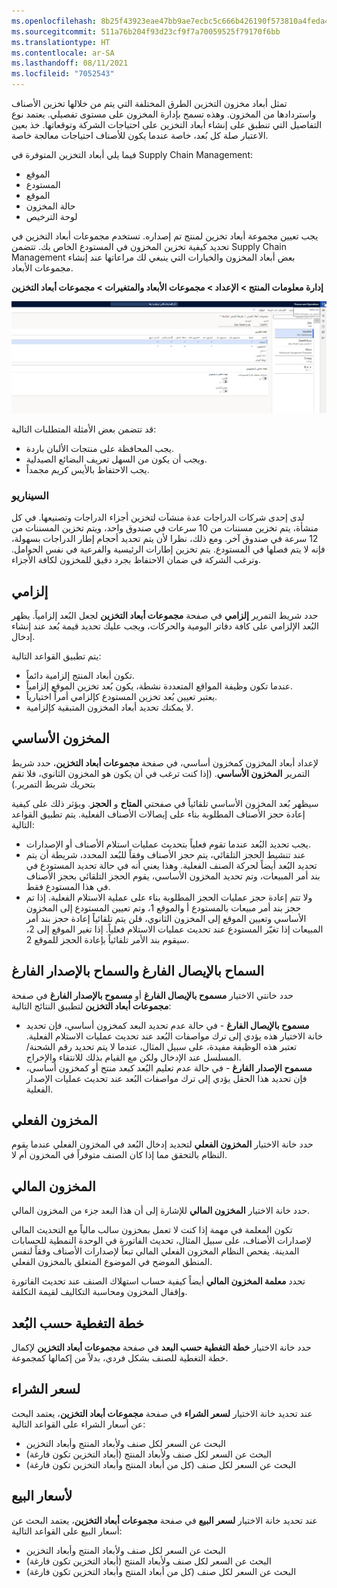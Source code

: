```yaml
---
ms.openlocfilehash: 8b25f43923eae47bb9ae7ecbc5c666b426190f573810a4feda4aa6f86164d312
ms.sourcegitcommit: 511a76b204f93d23cf9f7a70059525f79170f6bb
ms.translationtype: HT
ms.contentlocale: ar-SA
ms.lasthandoff: 08/11/2021
ms.locfileid: "7052543"
---
```

تمثل أبعاد مخزون التخزين الطرق المختلفة التي يتم من خلالها تخزين الأصناف واستردادها من المخزون. وهذه تسمح بإدارة المخزون على مستوى تفصيلي. يعتمد نوع التفاصيل التي تنطبق على إنشاء أبعاد التخزين على احتياجات الشركة وتوقعاتها. خذ بعين الاعتبار صلة كل بُعد، خاصة عندما يكون للأصناف احتياجات معالجة خاصة.

فيما يلي أبعاد التخزين المتوفرة في Supply Chain Management:

- الموقع
- المستودع
- الموقع
- حالة المخزون
- لوحة الترخيص

يجب تعيين مجموعة أبعاد تخزين لمنتج تم إصداره. تستخدم مجموعات أبعاد التخزين في تحديد كيفية تخزين المخزون في المستودع الخاص بك. تتضمن Supply Chain Management بعض أبعاد المخزون والخيارات التي ينبغي لك مراعاتها عند إنشاء مجموعات الأبعاد.  

**إدارة معلومات المنتج > الإعداد > مجموعات الأبعاد والمتغيرات > مجموعات أبعاد التخزين**

[![لقطة شاشة لصفحة مجموعات أبعاد التخزين.](../media/storage-dimension-groups.png)](../media/storage-dimension-groups.png#lightbox)

قد تتضمن بعض الأمثلة المتطلبات التالية:

- يجب المحافظة على منتجات الألبان باردة.
- ويجب أن يكون من السهل تعريف البضائع الصيدلية.
- يجب الاحتفاظ بالأيس كريم مجمداً.

### <a name="scenario"></a>السيناريو 

لدى إحدى شركات الدراجات عدة منشآت لتخزين أجزاء الدراجات وتصنيعها. في كل منشأة، يتم تخزين مسننات من 10 سرعات في صندوق واحد، ويتم تخزين المسننات من 12 سرعة في صندوق آخر. ومع ذلك، نظرا لأن يتم تحديد أحجام إطار الدراجات بسهولة، فإنه لا يتم فصلها في المستودع. يتم تخزين إطارات الرئيسية والفرعية في نفس الحوامل. وترغب الشركة في ضمان الاحتفاظ بجرد دقيق للمخزون لكافة الأجزاء.

## <a name="mandatory"></a>إلزامي 

حدد شريط التمرير **إلزامي** في صفحة **مجموعات أبعاد التخزين** لجعل البُعد إلزامياً. يظهر البُعد الإلزامي على كافة دفاتر اليومية والحركات، ويجب عليك تحديد قيمة بُعد عند إنشاء إدخال. 

يتم تطبيق القواعد التالية: 

- تكون أبعاد المنتج إلزامية دائماً.
- عندما تكون وظيفة المواقع المتعددة نشطة، يكون بُعد تخزين الموقع إلزامياً.
- يعتبر تعيين بُعد تخزين المستودع كإلزامي أمراً اختيارياً.
- لا يمكنك تحديد أبعاد المخزون المتبقية كإلزامية.

## <a name="primary-stocking"></a>المخزون الأساسي 

لإعداد أبعاد المخزون كمخزون أساسي، في صفحة **مجموعات أبعاد التخزين**، حدد شريط التمرير **المخزون الأساسي**. (إذا كنت ترغب في أن يكون هو المخزون الثانوي، فلا تقم بتحريك شريط التمرير.)

سيظهر بُعد المخزون الأساسي تلقائياً في صفحتي **المتاح** و **الحجز**. ويؤثر ذلك على كيفية إعادة حجز الأصناف المطلوبة بناء على إيصالات الأصناف الفعلية. يتم تطبيق القواعد التالية:

- يجب تحديد البُعد عندما تقوم فعلياً بتحديث عمليات استلام الأصناف أو الإصدارات.
- عند تنشيط الحجز التلقائي، يتم حجز الأصناف وفقاً للبُعد المحدد، شريطة أن يتم تحديد البُعد أيضاً لحركة الصنف الفعلية. وهذا يعني أنه في حالة تحديد المستودع في بند أمر المبيعات، وتم تحديد المخزون الأساسي، يقوم الحجز التلقائي بحجز الأصناف في هذا المستودع فقط.
- ولا تتم إعادة حجز عمليات الحجز المطلوبة بناء على عملية الاستلام الفعلية. إذا تم حجز بند أمر مبيعات بالمستودع أ والموقع 1، وتم تعيين المستودع إلى المخزون الأساسي وتعيين الموقع إلى المخزون الثانوي، فلن يتم تلقائياً إعادة حجز بند أمر المبيعات إذا تغيّر المستودع عند تحديث عمليات الاستلام فعلياً. إذا تغير الموقع إلى 2، سيقوم بند الأمر تلقائياً بإعادة الحجز للموقع 2.

## <a name="blank-receipt-allowed-and-blank-issue-allowed"></a>السماح بالإيصال الفارغ والسماح بالإصدار الفارغ 

حدد خانتي الاختيار **مسموح بالإيصال الفارغ** أو **مسموح بالإصدار الفارغ** في صفحة **مجموعات أبعاد التخزين** لتطبيق النتائج التالية:

- **مسموح بالإيصال الفارغ** - في حالة عدم تحديد البعد كمخزون أساسي، فإن تحديد خانة الاختيار هذه يؤدي إلى ترك مواصفات البُعد عند تحديث عمليات الاستلام الفعلية. تعتبر هذه الوظيفة مفيدة، على سبيل المثال، عندما لا يتم تحديد رقم الشحنة/المسلسل عند الإدخال ولكن مع القيام بذلك للانتقاء والإخراج.
- **مسموح الإصدار الفارغ** - في حالة عدم تعليم البُعد كبعد منتج أو كمخزون أساسي، فإن تحديد هذا الحقل يؤدي إلى ترك مواصفات البُعد عند تحديث عمليات الإصدار الفعلية.

## <a name="physical-inventory"></a>المخزون الفعلي 

حدد خانة الاختيار **المخزون الفعلي** لتحديد إدخال البُعد في المخزون الفعلي عندما يقوم النظام بالتحقق مما إذا كان الصنف متوفراً في المخزون أم لا.

## <a name="financial-inventory"></a>المخزون المالي 

حدد خانة الاختيار **المخزون المالي** للإشارة إلى أن هذا البعد جزء من المخزون المالي. 

تكون المعلمة في مهمة إذا كنت لا تعمل بمخزون سالب مالياً مع التحديث المالي لإصدارات الأصناف، على سبيل المثال، تحديث الفاتورة في الوحدة النمطية للحسابات المدينة. يفحص النظام المخزون الفعلي المالي تبعاً لإصدارات الأصناف وفقاً لنفس المنطق الموضح في الموضوع المتعلق بالمخزون الفعلي.

تحدد **معلمة المخزون المالي** أيضاً كيفية حساب استهلاك الصنف عند تحديث الفاتورة وإقفال المخزون ومحاسبة التكاليف لقيمة التكلفة.

## <a name="coverage-plan-by-dimension"></a>خطة التغطية حسب البُعد 

حدد خانة الاختيار **خطة التغطية حسب البعد** في صفحة **مجموعات أبعاد التخزين** لإكمال خطة التغطية للصنف بشكل فردي، بدلاً من إكمالها كمجموعة.

## <a name="for-purchase-price"></a>لسعر الشراء

عند تحديد خانة الاختيار **لسعر الشراء** في صفحة **مجموعات أبعاد التخزين**، يعتمد البحث عن أسعار الشراء على القواعد التالية:

- البحث عن السعر لكل صنف ولأبعاد المنتج وأبعاد التخزين
- البحث عن السعر لكل صنف ولأبعاد المنتج (أبعاد التخزين تكون فارغة)
- البحث عن السعر لكل صنف (كل من أبعاد المنتج وأبعاد التخزين تكون فارغة)


## <a name="for-sales-prices"></a>لأسعار البيع

عند تحديد خانة الاختيار **لسعر البيع** في صفحة **مجموعات أبعاد التخزين**، يعتمد البحث عن أسعار البيع على القواعد التالية:

- البحث عن السعر لكل صنف ولأبعاد المنتج وأبعاد التخزين
- البحث عن السعر لكل صنف ولأبعاد المنتج (أبعاد التخزين تكون فارغة)
- البحث عن السعر لكل صنف (كل من أبعاد المنتج وأبعاد التخزين تكون فارغة)


